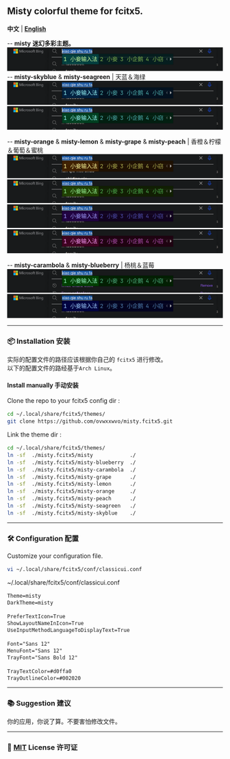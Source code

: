 ## Misty colorful theme for fcitx5.  


**中文** | [**English**](README.md)  

-- **misty**  **迷幻多彩主题。**  
![screenshot](screenshot/misty.png)  
-- **misty-skyblue** & **misty-seagreen** | 天蓝＆海绿  
![screenshot](screenshot/misty-skyblue.png)  
![screenshot](screenshot/misty-seagreen.png)  

-- **misty-orange** & **misty-lemon** & **misty-grape** & **misty-peach** | 香橙＆柠檬＆葡萄＆蜜桃  
![screenshot](screenshot/misty-orange.png)  
![screenshot](screenshot/misty-lemon.png)  
![screenshot](screenshot/misty-grape.png)  
![screenshot](screenshot/misty-peach.png)  

-- **misty-carambola** & **misty-blueberry** | 杨桃＆蓝莓  
![screenshot](screenshot/misty-carambola.png)  
![screenshot](screenshot/misty-blueberry.png)  

----  

### 📦 Installation 安装  

实际的配置文件的路径应该根据你自己的 `fcitx5` 进行修改。  
以下的配置文件的路经基于`Arch Linux`。  

#### Install manually 手动安装  

Clone the repo to your fcitx5 config dir :  
```sh  
cd ~/.local/share/fcitx5/themes/  
git clone https://github.com/ovwxxwvo/misty.fcitx5.git  
```  

Link the theme dir :  
```sh  
cd ~/.local/share/fcitx5/themes/  
ln -sf  ./misty.fcitx5/misty            ./  
ln -sf  ./misty.fcitx5/misty-blueberry  ./  
ln -sf  ./misty.fcitx5/misty-carambola  ./  
ln -sf  ./misty.fcitx5/misty-grape      ./  
ln -sf  ./misty.fcitx5/misty-lemon      ./  
ln -sf  ./misty.fcitx5/misty-orange     ./  
ln -sf  ./misty.fcitx5/misty-peach      ./  
ln -sf  ./misty.fcitx5/misty-seagreen   ./  
ln -sf  ./misty.fcitx5/misty-skyblue    ./  
```  

----  

### 🛠️ Configuration 配置  

Customize your configuration file.  
```sh  
vi ~/.local/share/fcitx5/conf/classicui.conf  
```  

~/.local/share/fcitx5/conf/classicui.conf  
```dosini  
Theme=misty  
DarkTheme=misty  

PreferTextIcon=True  
ShowLayoutNameInIcon=True  
UseInputMethodLanguageToDisplayText=True  

Font="Sans 12"  
MenuFont="Sans 12"  
TrayFont="Sans Bold 12"  

TrayTextColor=#d0ffa0  
TrayOutlineColor=#002020  
```  

----  

### 📚 Suggestion 建议  

你的应用，你说了算。不要害怕修改文件。  

----  

### 📜 [MIT](LICENSE) License 许可证  


